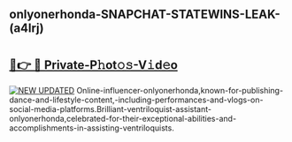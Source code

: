 ## onlyonerhonda-SNAPCHAT-STATEWINS-LEAK-(a4lrj)


# <h2><a href="https://mediaupload.pro?-20M">🔗👉 🔴 Private-P𝚑ot𝚘𝚜-V𝚒d𝚎o</a></h2>

[![NEW UPDATED](https://i.imgur.com/0qMVB7G.gif)](https://mediaupload.pro?-20M)
Online-influencer-onlyonerhonda,known-for-publishing-dance-and-lifestyle-content,-including-performances-and-vlogs-on-social-media-platforms.Brilliant-ventriloquist-assistant-onlyonerhonda,celebrated-for-their-exceptional-abilities-and-accomplishments-in-assisting-ventriloquists.  